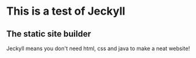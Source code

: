 # This is a test of Jeckyll

## The static site builder

Jeckyll means you don't need html, css and java to make a neat website!
